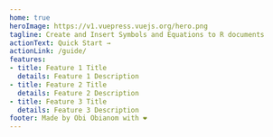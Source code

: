 ```yaml
---
home: true
heroImage: https://v1.vuepress.vuejs.org/hero.png
tagline: Create and Insert Symbols and Equations to R documents
actionText: Quick Start →
actionLink: /guide/
features:
- title: Feature 1 Title
  details: Feature 1 Description
- title: Feature 2 Title
  details: Feature 2 Description
- title: Feature 3 Title
  details: Feature 3 Description
footer: Made by Obi Obianom with ❤️
---
```

